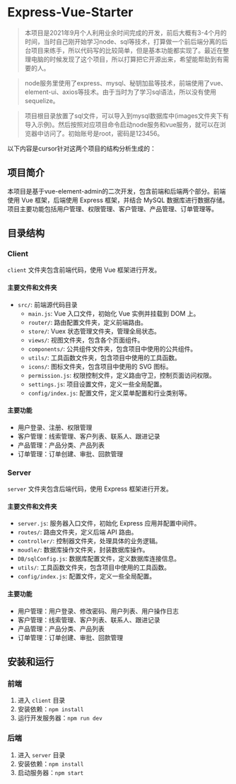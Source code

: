 # Express-Vue-Starter

> 本项目是2021年9月个人利用业余时间完成的开发，前后大概有3-4个月的时间，当时自己刚开始学习node、sql等技术，打算做一个前后端分离的后台项目来练手，所以代码写的比较简单，但是基本功能都实现了。最近在整理电脑的时候发现了这个项目，所以打算把它开源出来，希望能帮助到有需要的人。

> node服务里使用了express、mysql、秘钥加盐等技术，前端使用了vue、element-ui、axios等技术。由于当时为了学习sql语法，所以没有使用sequelize。

> 项目根目录放置了sql文件，可以导入到mysql数据库中(images文件夹下有导入示例)。然后按照对应项目命令启动node服务和vue服务，就可以在浏览器中访问了。初始账号是root，密码是123456。

以下内容是cursor针对这两个项目的结构分析生成的：

## 项目简介

本项目是基于vue-element-admin的二次开发，包含前端和后端两个部分。前端使用 Vue 框架，后端使用 Express 框架，并结合 MySQL 数据库进行数据存储。项目主要功能包括用户管理、权限管理、客户管理、产品管理、订单管理等。

## 目录结构

### Client

`client` 文件夹包含前端代码，使用 Vue 框架进行开发。

#### 主要文件和文件夹

- `src/`: 前端源代码目录
  - `main.js`: Vue 入口文件，初始化 Vue 实例并挂载到 DOM 上。
  - `router/`: 路由配置文件夹，定义前端路由。
  - `store/`: Vuex 状态管理文件夹，管理全局状态。
  - `views/`: 视图文件夹，包含各个页面组件。
  - `components/`: 公共组件文件夹，包含项目中使用的公共组件。
  - `utils/`: 工具函数文件夹，包含项目中使用的工具函数。
  - `icons/`: 图标文件夹，包含项目中使用的 SVG 图标。
  - `permission.js`: 权限控制文件，定义路由守卫，控制页面访问权限。
  - `settings.js`: 项目设置文件，定义一些全局配置。
  - `config/index.js`: 配置文件，定义菜单配置和行业类别等。

#### 主要功能

- 用户登录、注册、权限管理
- 客户管理：线索管理、客户列表、联系人、跟进记录
- 产品管理：产品分类、产品列表
- 订单管理：订单创建、审批、回款管理

### Server

`server` 文件夹包含后端代码，使用 Express 框架进行开发。

#### 主要文件和文件夹

- `server.js`: 服务器入口文件，初始化 Express 应用并配置中间件。
- `routes/`: 路由文件夹，定义后端 API 路由。
- `controller/`: 控制器文件夹，处理具体的业务逻辑。
- `moudle/`: 数据库操作文件夹，封装数据库操作。
- `DB/sqlConfig.js`: 数据库配置文件，定义数据库连接信息。
- `utils/`: 工具函数文件夹，包含项目中使用的工具函数。
- `config/index.js`: 配置文件，定义一些全局配置。

#### 主要功能

- 用户管理：用户登录、修改密码、用户列表、用户操作日志
- 客户管理：线索管理、客户列表、联系人、跟进记录
- 产品管理：产品分类、产品列表
- 订单管理：订单创建、审批、回款管理

## 安装和运行

### 前端

1. 进入 `client` 目录
2. 安装依赖：`npm install`
3. 运行开发服务器：`npm run dev`

### 后端

1. 进入 `server` 目录
2. 安装依赖：`npm install`
3. 启动服务器：`npm start`

